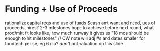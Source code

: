 
# Funding + Use of Proceeds

rationalize capital reqs and use of funds
$cash amt want and need, ues of proceeds, hires? 2-3 milestones hope to achieve before next round, what prod/mkt fit looks like, how much runway it gives us
"18 mos should be enough to hit milestones" // CW note will adj #s and dates smaller for foodtech per se, eg 6 mo?
_don't_ put valuation on this slide 